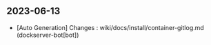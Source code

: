 
## 2023-06-13
 * [Auto Generation] Changes : wiki/docs/install/container-gitlog.md (dockserver-bot[bot])
